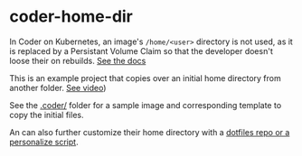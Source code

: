 # coder-home-dir

In Coder on Kubernetes, an image's `/home/<user>` directory is not used, as it is replaced by a Persistant Volume Claim so that the developer doesn't loose their on rebuilds. [See the docs](https://coder.com/docs/workspaces/personalization#persistent-home)

This is an example project that copies over an initial home directory from another folder. [See video](https://kapwi.ng/c/UkP3xaVA))

See the [.coder/](.coder/) folder for a sample image and corresponding template to copy the initial files.

An can also further customize their home directory with a [dotfiles repo or a personalize script](https://coder.com/docs/workspaces/personalization).
